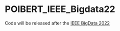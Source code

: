 # POIBERT_IEEE_Bigdata22


Code will be released after the 
[IEEE BigData 2022]( https://bigdataieee.org/BigData2022/ )
